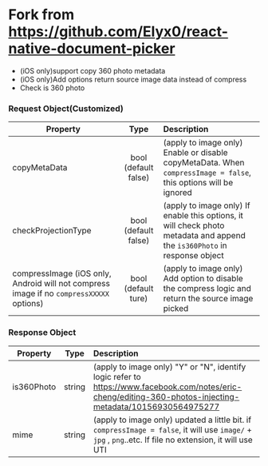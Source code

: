 # Fork from https://github.com/Elyx0/react-native-document-picker
- (iOS only)support copy 360 photo metadata
- (iOS only)Add options return source image data instead of compress
- Check is 360 photo


### Request Object(Customized)

| Property                                |                   Type                   | Description                              |
| --------------------------------------- | :--------------------------------------: | :--------------------------------------- |
| copyMetaData                                |           bool (default false)           | (apply to image only) Enable or disable copyMetaData. When `compressImage = false`, this options will be ignored          |
| checkProjectionType                                   |                  bool (default false)                  |(apply to image only)  If enable this options, it will check photo metadata and append the `is360Photo` in response object |
| compressImage  (iOS only, Android will not compress image if no `compressXXXXX` options)                                |                  bool (default ture)                  | (apply to image only) Add option to disable the compress logic and return the source image picked  |

### Response Object

| Property                  |  Type  | Description                              |
| ------------------------- | :----: | :--------------------------------------- |
| is360Photo                      | string | (apply to image only) "Y" or "N", identify logic refer to https://www.facebook.com/notes/eric-cheng/editing-360-photos-injecting-metadata/10156930564975277                  |
| mime                      | string | (apply to image only) updated a little bit. if `compressImage = false`, it will use `image/` + `jpg` , `png`..etc. If file no extension, it will use UTI |
